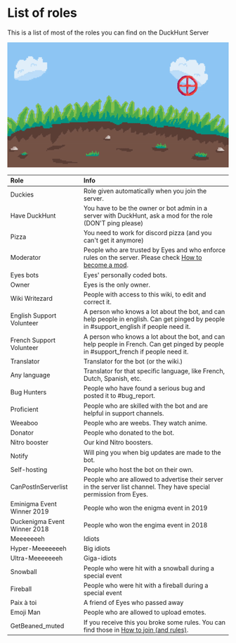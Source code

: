 # List of roles

This is a list of most of the roles you can find on the DuckHunt Server

![Join us, we are shooting at ducks](../.gitbook/assets/duckhunt_animated.gif)

| Role | Info |
| :--- | :--- |
| Duckies | Role given automatically when you join the server. |
| Have DuckHunt | You have to be the owner or bot admin in a server with DuckHunt, ask a mod for the role \(DON'T ping please\) |
| Pizza | You need to work for discord pizza \(and you can't get it anymore\) |
| Moderator | People who are trusted by Eyes and who enforce rules on the server. Please check [How to become a mod](how-to-become-a-mod.md). |
| Eyes bots | Eyes' personally coded bots. |
| Owner | Eyes is the only owner. |
| Wiki Writezard | People with access to this wiki, to edit and correct it. |
| English Support Volunteer | A person who knows a lot about the bot, and can help people in english. Can get pinged by people in \#support\_english if people need it. |
| French Support Volunteer | A person who knows a lot about the bot, and can help people in French. Can get pinged by people in \#support\_french if people need it. |
| Translator | Translator for the bot \(or the wiki.\) |
| Any language | Translator for that specific language, like French, Dutch, Spanish, etc. |
| Bug Hunters | People who have found a serious bug and posted it to \#bug\_report. |
| Proficient | People who are skilled with the bot and are helpful in support channels. |
| Weeaboo | People who are weebs. They watch anime. |
| Donator | People who donated to the bot. |
| Nitro booster | Our kind Nitro boosters. |
| Notify | Will ping you when big updates are made to the bot. |
| Self-hosting | People who host the bot on their own. |
| CanPostInServerlist | People who are allowed to advertise their server in the server list channel. They have special permission from Eyes. |
| Eminigma Event Winner 2019 | People who won the enigma event in 2019 |
| Duckenigma Event Winner 2018 | People who won the engima event in 2018 |
| Meeeeeeeh | Idiots |
| Hyper-Meeeeeeeh | Big idiots |
| Ultra-Meeeeeeeh | Giga-idiots |
| Snowball | People who were hit with a snowball during a special event |
| Fireball | People who were hit with a fireball during a special event |
| Paix à toi | A friend of Eyes who passed away |
| Emoji Man | People who are allowed to upload emotes. |
| GetBeaned\_muted | If you receive this you broke some rules. You can find those in [How to join \(and rules\)](how-to-join.md). |

